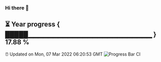 ### Hi there 👋
⏳ Year progress { █████▁▁▁▁▁▁▁▁▁▁▁▁▁▁▁▁▁▁▁▁▁▁▁▁▁ } 17.88 %
---
⏰ Updated on Mon, 07 Mar 2022 06:20:53 GMT
![Progress Bar CI](https://github.com/liununu/liununu/workflows/Progress%20Bar%20CI/badge.svg)
